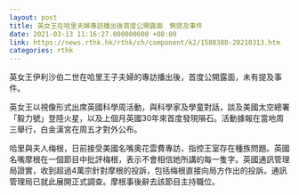 ```yaml
---
layout: post
title: 英女王在哈里夫婦專訪播出後首度公開露面　無提及事件
date: 2021-03-13 11:16:27.000000000 +08:00
link: https://news.rthk.hk/rthk/ch/component/k2/1580380-20210313.htm
categories: rthk
---
```


英女王伊利沙伯二世在哈里王子夫婦的專訪播出後，首度公開露面，未有提及事件。

英女王以視像形式出席英國科學周活動，與科學家及學童對話，談及美國太空總署「毅力號」登陸火星，以及上個月英國30年來首度發現隕石。活動據報在當地周三舉行，白金漢宮在周五才對外公布。

哈里與夫人梅根，日前接受美國名嘴奧花雲費專訪，指控王室存在種族問題。英國名嘴摩根在一個節目中批評梅根，表示不會相信她所講的每一隻字。英國通訊管理局證實，收到超過4萬宗針對摩根的投訴，包括梅根直接向局方作出的投訴。通訊管理局已就此展開正式調查。摩根事後辭去該節目主持職位。
